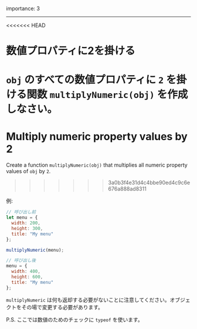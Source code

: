 importance: 3

---

<<<<<<< HEAD
# 数値プロパティに2を掛ける

`obj` のすべての数値プロパティに `2` を掛ける関数 `multiplyNumeric(obj)` を作成しなさい。
=======
# Multiply numeric property values by 2

Create a function `multiplyNumeric(obj)` that multiplies all numeric property values of `obj` by `2`.
>>>>>>> 3a0b3f4e31d4c4bbe90ed4c9c6e676a888ad8311

例:

```js
// 呼び出し前
let menu = {
  width: 200,
  height: 300,
  title: "My menu"
};

multiplyNumeric(menu);

// 呼び出し後
menu = {
  width: 400,
  height: 600,
  title: "My menu"
};
```

`multiplyNumeric` は何も返却する必要がないことに注意してください。オブジェクトをその場で変更する必要があります。

P.S. ここでは数値のためのチェックに `typeof` を使います。
